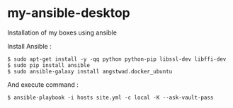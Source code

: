 # my-ansible-desktop
Installation of my boxes using ansible


Install Ansible :

    $ sudo apt-get install -y -qq python python-pip libssl-dev libffi-dev
    $ sudo pip install ansible
    $ sudo ansible-galaxy install angstwad.docker_ubuntu

And execute command :

    $ ansible-playbook -i hosts site.yml -c local -K --ask-vault-pass


